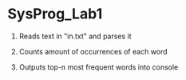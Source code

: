 # SysProg_Lab1

1) Reads text in "in.txt" and parses it

2) Counts amount of occurrences of each word

3) Outputs top-n most frequent words into console

